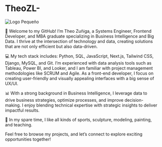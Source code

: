 # TheoZL-
![Logo Pequeño](https://github.com/user-attachments/assets/006b77e0-ad0c-4022-a4bc-f53dd6bc3846)

👋 Welcome to my GitHub! I’m Theo Zuñiga, a Systems Engineer, Frontend Developer, and MBA graduate specializing in Business Intelligence and Big Data. I thrive at the intersection of technology and data, creating solutions that are not only efficient but also data-driven.

💻 My tech stack includes: Python, SQL, JavaScript, Next.js, Tailwind CSS, Django, MySQL, and Git. I’m experienced with data analysis tools such as Tableau, Power BI, and Looker, and I am familiar with project management methodologies like SCRUM and Agile. As a front-end developer, I focus on creating user-friendly and visually appealing interfaces with a big sense of UX/UI.

📊 With a strong background in Business Intelligence, I leverage data to drive business strategies, optimize processes, and improve decision-making. I enjoy blending technical expertise with strategic insights to deliver impactful results.

🌱 In my spare time, I like all kinds of sports, sculpture, modeling, painting, and teaching.

Feel free to browse my projects, and let’s connect to explore exciting opportunities together!


